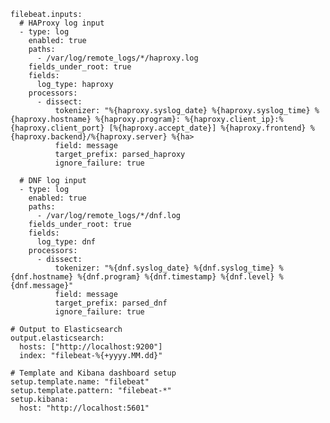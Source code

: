 ```  GNU nano 6.2                                                                                               /etc/filebeat/filebeat.yml                                                                                                        
filebeat.inputs:
  # HAProxy log input
  - type: log
    enabled: true
    paths:
      - /var/log/remote_logs/*/haproxy.log
    fields_under_root: true
    fields:
      log_type: haproxy
    processors:
      - dissect:
          tokenizer: "%{haproxy.syslog_date} %{haproxy.syslog_time} %{haproxy.hostname} %{haproxy.program}: %{haproxy.client_ip}:%{haproxy.client_port} [%{haproxy.accept_date}] %{haproxy.frontend} %{haproxy.backend}/%{haproxy.server} %{ha>
          field: message
          target_prefix: parsed_haproxy
          ignore_failure: true

  # DNF log input
  - type: log
    enabled: true
    paths:
      - /var/log/remote_logs/*/dnf.log
    fields_under_root: true
    fields:
      log_type: dnf
    processors:
      - dissect:
          tokenizer: "%{dnf.syslog_date} %{dnf.syslog_time} %{dnf.hostname} %{dnf.program} %{dnf.timestamp} %{dnf.level} %{dnf.message}"
          field: message
          target_prefix: parsed_dnf
          ignore_failure: true

# Output to Elasticsearch
output.elasticsearch:
  hosts: ["http://localhost:9200"]
  index: "filebeat-%{+yyyy.MM.dd}"

# Template and Kibana dashboard setup
setup.template.name: "filebeat"
setup.template.pattern: "filebeat-*"
setup.kibana:
  host: "http://localhost:5601"

```
